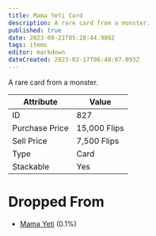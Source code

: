 ```yaml
---
title: Mama Yeti Card
description: A rare card from a monster.
published: true
date: 2023-08-21T05:28:44.980Z
tags: items
editor: markdown
dateCreated: 2023-02-17T06:48:07.093Z
---
```


A rare card from a monster.

|Attribute|Value|
|-|-|
|ID|827|
|Purchase Price|15,000 Flips|
|Sell Price|7,500 Flips|
|Type|Card|
|Stackable|Yes|


# Dropped From
 * [Mama Yeti](/monsters/mama-yeti) (0.1%)
